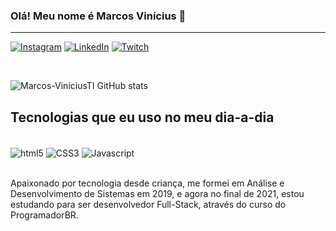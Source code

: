 

### Olá! Meu nome é Marcos Vinícius 🖖
<hr>


[![Instagram](https://img.shields.io/badge/Instagram-E4405F?style=for-the-badge&logo=instagram&logoColor=white)](https://www.instagram.com/marcos_vinicius.ti/)
[![LinkedIn](https://img.shields.io/badge/LinkedIn-0077B5?style=for-the-badge&logo=linkedin&logoColor=white)](https://www.linkedin.com/in/marcos-viniciusti/)
[![Twitch](https://img.shields.io/badge/Twitch-9146FF?style=for-the-badge&logo=twitch&logoColor=white)](https://www.twitch.tv/marcos_viniciusti)

<div>
<br>
</div>

![Marcos-ViniciusTI GitHub stats](https://github-readme-stats.vercel.app/api?username=Marcos-ViniciusTI&show_icons=true&theme=dark)


## Tecnologias que eu uso no meu dia-a-dia

<div style="display: inline_block"><br>
    <img align="center" alt="html5" src="https://img.shields.io/badge/HTML5-E34F26?style=for-the-badge&logo=html5&logoColor=white">
    <img align="center" alt="CSS3" src="https://img.shields.io/badge/CSS3-1572B6?style=for-the-badge&logo=css3&logoColor=white">
    <img align="center" alt="Javascript" src="https://img.shields.io/badge/JavaScript-F7DF1E?style=for-the-badge&logo=javascript&logoColor=black">
</div>
<br/>

Apaixonado por tecnologia desde criança, me formei em Análise e Desenvolvimento de Sistemas em 2019, e agora no final de 2021, estou estudando para ser desenvolvedor Full-Stack, através do curso do ProgramadorBR.
